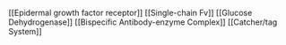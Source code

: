 [[Epidermal growth factor receptor]]
[[Single-chain Fv]]
[[Glucose Dehydrogenase]]
[[Bispecific Antibody-enzyme Complex]]
[[Catcher/tag System]]
